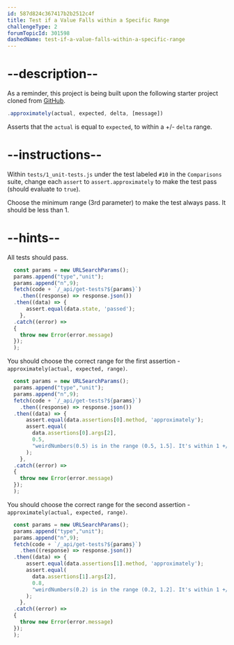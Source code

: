 ```yaml
---
id: 587d824c367417b2b2512c4f
title: Test if a Value Falls within a Specific Range
challengeType: 2
forumTopicId: 301598
dashedName: test-if-a-value-falls-within-a-specific-range
---
```


# --description--

As a reminder, this project is being built upon the following starter project cloned from <a href="https://github.com/freeCodeCamp/boilerplate-mochachai/" target="_blank" rel="noopener noreferrer nofollow">GitHub</a>.

```javascript
.approximately(actual, expected, delta, [message])
```

Asserts that the `actual` is equal to `expected`, to within a +/- `delta` range.

# --instructions--

Within `tests/1_unit-tests.js` under the test labeled `#10` in the `Comparisons` suite, change each `assert` to `assert.approximately` to make the test pass (should evaluate to `true`).

Choose the minimum range (3rd parameter) to make the test always pass. It should be less than 1.

# --hints--

All tests should pass.

```js
  const params = new URLSearchParams();
  params.append("type","unit");
  params.append("n",9);
  fetch(code + `/_api/get-tests?${params}`)
	.then((response) => response.json())
  .then((data) => {
      assert.equal(data.state, 'passed');
    },
  .catch((error) =>
  {
    throw new Error(error.message)
  });
  );
```

You should choose the correct range for the first assertion - `approximately(actual, expected, range)`.

```js
  const params = new URLSearchParams();
  params.append("type","unit");
  params.append("n",9);
  fetch(code + `/_api/get-tests?${params}`)
	.then((response) => response.json())
  .then((data) => {
      assert.equal(data.assertions[0].method, 'approximately');
      assert.equal(
        data.assertions[0].args[2],
        0.5,
        "weirdNumbers(0.5) is in the range (0.5, 1.5]. It's within 1 +/- 0.5"
      );
    },
  .catch((error) =>
  {
    throw new Error(error.message)
  });
  );
```

You should choose the correct range for the second assertion - `approximately(actual, expected, range)`.

```js
  const params = new URLSearchParams();
  params.append("type","unit");
  params.append("n",9);
  fetch(code + `/_api/get-tests?${params}`)
	.then((response) => response.json())
  .then((data) => {
      assert.equal(data.assertions[1].method, 'approximately');
      assert.equal(
        data.assertions[1].args[2],
        0.8,
        "weirdNumbers(0.2) is in the range (0.2, 1.2]. It's within 1 +/- 0.8"
      );
    },
  .catch((error) =>
  {
    throw new Error(error.message)
  });
  );
```
